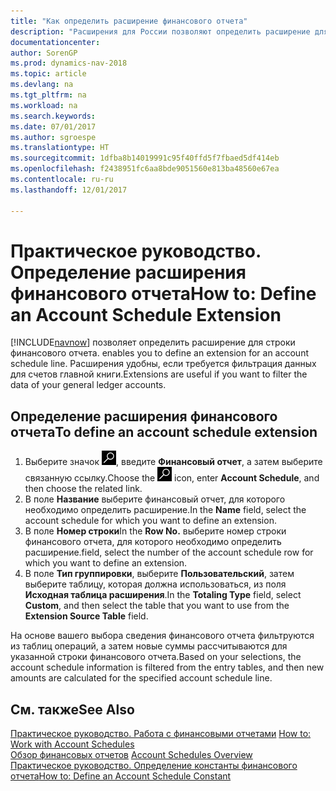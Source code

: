 ```yaml
---
title: "Как определить расширение финансового отчета"
description: "Расширения для России позволяют определить расширение для строки финансового отчета. Расширения удобны, если требуется фильтрация данных для счетов главной книги."
documentationcenter: 
author: SorenGP
ms.prod: dynamics-nav-2018
ms.topic: article
ms.devlang: na
ms.tgt_pltfrm: na
ms.workload: na
ms.search.keywords: 
ms.date: 07/01/2017
ms.author: sgroespe
ms.translationtype: HT
ms.sourcegitcommit: 1dfba8b14019991c95f40ffd5f7fbaed5df414eb
ms.openlocfilehash: f2438951fc6aa8bde9051560e813ba48560e67ea
ms.contentlocale: ru-ru
ms.lasthandoff: 12/01/2017

---
```

# <a name="how-to-define-an-account-schedule-extension"></a><span data-ttu-id="d8833-104">Практическое руководство. Определение расширения финансового отчета</span><span class="sxs-lookup"><span data-stu-id="d8833-104">How to: Define an Account Schedule Extension</span></span>
[!INCLUDE[navnow](../../includes/navnow_md.md)]<span data-ttu-id="d8833-105"> позволяет определить расширение для строки финансового отчета.</span><span class="sxs-lookup"><span data-stu-id="d8833-105"> enables you to define an extension for an account schedule line.</span></span> <span data-ttu-id="d8833-106">Расширения удобны, если требуется фильтрация данных для счетов главной книги.</span><span class="sxs-lookup"><span data-stu-id="d8833-106">Extensions are useful if you want to filter the data of your general ledger accounts.</span></span>  

## <a name="to-define-an-account-schedule-extension"></a><span data-ttu-id="d8833-107">Определение расширения финансового отчета</span><span class="sxs-lookup"><span data-stu-id="d8833-107">To define an account schedule extension</span></span>  

1.  <span data-ttu-id="d8833-108">Выберите значок ![Поиск страницы или отчета](../../media/ui-search/search_small.png "Значок поиска страницы или отчета"), введите **Финансовый отчет**, а затем выберите связанную ссылку.</span><span class="sxs-lookup"><span data-stu-id="d8833-108">Choose the ![Search for Page or Report](../../media/ui-search/search_small.png "Search for Page or Report icon") icon, enter **Account Schedule**, and then choose the related link.</span></span>  
2.  <span data-ttu-id="d8833-109">В поле **Название** выберите финансовый отчет, для которого необходимо определить расширение.</span><span class="sxs-lookup"><span data-stu-id="d8833-109">In the **Name** field, select the account schedule for which you want to define an extension.</span></span>  
3.  <span data-ttu-id="d8833-110">В поле **Номер строки**</span><span class="sxs-lookup"><span data-stu-id="d8833-110">In the **Row No.**</span></span> <span data-ttu-id="d8833-111">выберите номер строки финансового отчета, для которого необходимо определить расширение.</span><span class="sxs-lookup"><span data-stu-id="d8833-111">field, select the number of the account schedule row for which you want to define an extension.</span></span>  
4.  <span data-ttu-id="d8833-112">В поле **Тип группировки**, выберите **Пользовательский**, затем выберите таблицу, которая должна использоваться, из поля **Исходная таблица расширения**.</span><span class="sxs-lookup"><span data-stu-id="d8833-112">In the **Totaling Type** field, select **Custom**, and then select the table that you want to use from the **Extension Source Table** field.</span></span>  

<span data-ttu-id="d8833-113">На основе вашего выбора сведения финансового отчета фильтруются из таблиц операций, а затем новые суммы рассчитываются для указанной строки финансового отчета.</span><span class="sxs-lookup"><span data-stu-id="d8833-113">Based on your selections, the account schedule information is filtered from the entry tables, and then new amounts are calculated for the specified account schedule line.</span></span>  

## <a name="see-also"></a><span data-ttu-id="d8833-114">См. также</span><span class="sxs-lookup"><span data-stu-id="d8833-114">See Also</span></span>  
 <span data-ttu-id="d8833-115">[Практическое руководство. Работа с финансовыми отчетами](../../bi-how-work-account-schedule.md) </span><span class="sxs-lookup"><span data-stu-id="d8833-115">[How to: Work with Account Schedules](../../bi-how-work-account-schedule.md) </span></span>  
 <span data-ttu-id="d8833-116">[Обзор финансовых отчетов](account-schedules-overview.md) </span><span class="sxs-lookup"><span data-stu-id="d8833-116">[Account Schedules Overview](account-schedules-overview.md) </span></span>  
 [<span data-ttu-id="d8833-117">Практическое руководство. Определение константы финансового отчета</span><span class="sxs-lookup"><span data-stu-id="d8833-117">How to: Define an Account Schedule Constant</span></span>](how-to-define-an-account-schedule-constant.md)

